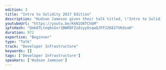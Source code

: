 ```yaml
---
edition: 3
title: "Intro to Solidity 2017 Edition"
description: "Hudson Jameson gives their talk titled, \"Intro to Solidity 2017 Edition\""
youtubeUrl: "https://youtu.be/KkN1O8TChbM"
ipfsHash: "Qmb6TLteq6sGxr3BWRDFZz8zyyUsqwQJFPJ268J7VKdzaH"
duration: 972
expertise: "Beginner"
type: "Talk"
track: "Developer Infrastructure"
keywords: []
tags: ['Developer Infrastructure']
speakers: ['Hudson Jameson']
---
```


